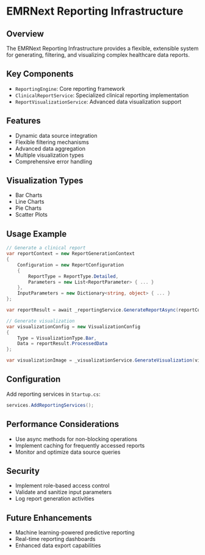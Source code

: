 # EMRNext Reporting Infrastructure

## Overview
The EMRNext Reporting Infrastructure provides a flexible, extensible system for generating, filtering, and visualizing complex healthcare data reports.

## Key Components
- `ReportingEngine`: Core reporting framework
- `ClinicalReportService`: Specialized clinical reporting implementation
- `ReportVisualizationService`: Advanced data visualization support

## Features
- Dynamic data source integration
- Flexible filtering mechanisms
- Advanced data aggregation
- Multiple visualization types
- Comprehensive error handling

## Visualization Types
- Bar Charts
- Line Charts
- Pie Charts
- Scatter Plots

## Usage Example
```csharp
// Generate a clinical report
var reportContext = new ReportGenerationContext
{
    Configuration = new ReportConfiguration 
    {
        ReportType = ReportType.Detailed,
        Parameters = new List<ReportParameter> { ... }
    },
    InputParameters = new Dictionary<string, object> { ... }
};

var reportResult = await _reportingService.GenerateReportAsync(reportContext);

// Generate visualization
var visualizationConfig = new VisualizationConfig
{
    Type = VisualizationType.Bar,
    Data = reportResult.ProcessedData
};

var visualizationImage = _visualizationService.GenerateVisualization(visualizationConfig);
```

## Configuration
Add reporting services in `Startup.cs`:
```csharp
services.AddReportingServices();
```

## Performance Considerations
- Use async methods for non-blocking operations
- Implement caching for frequently accessed reports
- Monitor and optimize data source queries

## Security
- Implement role-based access control
- Validate and sanitize input parameters
- Log report generation activities

## Future Enhancements
- Machine learning-powered predictive reporting
- Real-time reporting dashboards
- Enhanced data export capabilities
